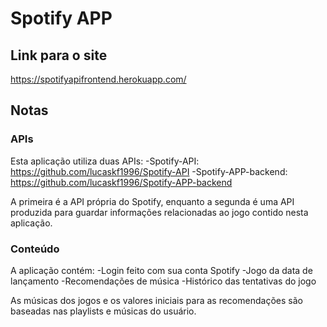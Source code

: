 # Spotify APP

## Link para o site

https://spotifyapifrontend.herokuapp.com/

## Notas

### APIs

Esta aplicação utiliza duas APIs:
    -Spotify-API:         https://github.com/lucaskf1996/Spotify-API
    -Spotify-APP-backend: https://github.com/lucaskf1996/Spotify-APP-backend

A primeira é a API própria do Spotify, enquanto a segunda é uma API produzida para guardar informações relacionadas ao jogo contido nesta aplicação.

### Conteúdo

A aplicação contém:
    -Login feito com sua conta Spotify
    -Jogo da data de lançamento
    -Recomendações de música
    -Histórico das tentativas do jogo

As músicas dos jogos e os valores iniciais para as recomendações são baseadas nas playlists e músicas do usuário.